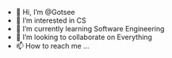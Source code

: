 - 👋 Hi, I’m @Gotsee
- 👀 I’m interested in CS
- 🌱 I’m currently learning Software Engineering 
- 💞️ I’m looking to collaborate on Everything
- 📫 How to reach me ...

<!---
Gotsee/Gotsee is a ✨ special ✨ repository because its `README.md` (this file) appears on your GitHub profile.
You can click the Preview link to take a look at your changes.
--->
